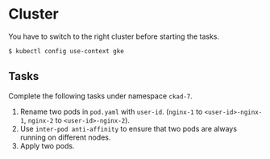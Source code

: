 # Cluster

You have to switch to the right cluster before starting the tasks.

```bash
$ kubectl config use-context gke
```

## Tasks

Complete the following tasks under namespace `ckad-7`.

1. Rename two pods in `pod.yaml` with `user-id`. (`nginx-1` to `<user-id>-nginx-1`, `nginx-2` to `<user-id>-nginx-2`).
2. Use `inter-pod anti-affinity` to ensure that two pods are always running on different nodes. 
3. Apply two pods.